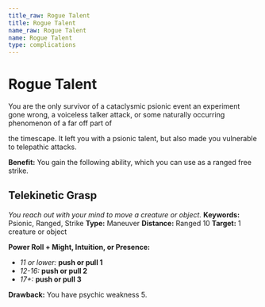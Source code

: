 ```yaml
---
title_raw: Rogue Talent
title: Rogue Talent
name_raw: Rogue Talent
name: Rogue Talent
type: complications
---
```


# Rogue Talent

You are the only survivor of a cataclysmic psionic event an experiment gone wrong, a voiceless talker attack, or some naturally occurring phenomenon of a far off part of

the timescape. It left you with a psionic talent, but also made you vulnerable to telepathic attacks.

**Benefit:** You gain the following ability, which you can use as a ranged free strike.

## Telekinetic Grasp

*You reach out with your mind to move a creature or object.* **Keywords:** Psionic, Ranged, Strike **Type:** Maneuver **Distance:** Ranged 10 **Target:** 1 creature or object

**Power Roll + Might, Intuition, or Presence:**

- *11 or lower:* **push or pull 1**
- *12-16:* **push or pull 2**
- *17+:* **push or pull 3**

**Drawback:** You have psychic weakness 5.
